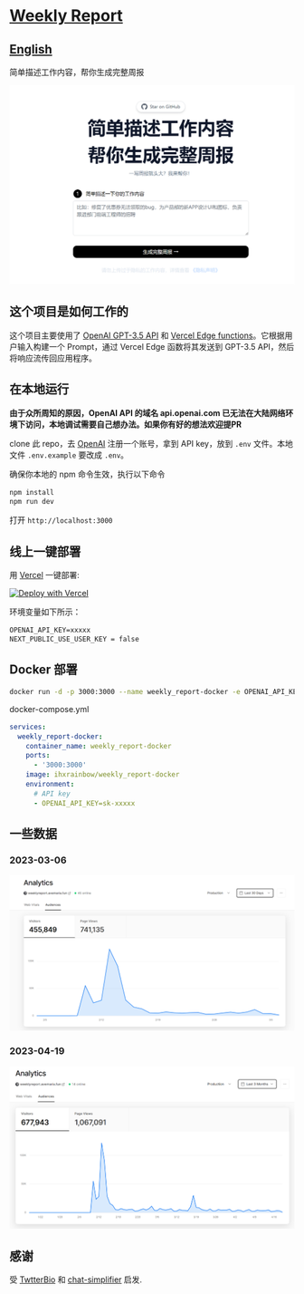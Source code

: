 # [Weekly Report](https://weeklyreport.avemaria.fun/)

## [English](README_EN.md)

简单描述工作内容，帮你生成完整周报

[![Weekly Report](./public/screenshot.jpg)](https://weeklyreport.avemaria.fun/zh)

## 这个项目是如何工作的
这个项目主要使用了 [OpenAI GPT-3.5 API](https://platform.openai.com/docs/introduction) 和 [Vercel Edge functions](https://vercel.com/features/edge-functions)。它根据用户输入构建一个 Prompt，通过 Vercel Edge 函数将其发送到 GPT-3.5 API，然后将响应流传回应用程序。

## 在本地运行

**由于众所周知的原因，OpenAI API 的域名 api.openai.com 已无法在大陆网络环境下访问，本地调试需要自己想办法。如果你有好的想法欢迎提PR**

clone 此 repo，去 [OpenAI](https://beta.openai.com/account/api-keys) 注册一个账号，拿到 API key，放到 `.env` 文件。本地文件 `.env.example` 要改成 `.env`。


确保你本地的 npm 命令生效，执行以下命令
```bash
npm install
npm run dev
```
打开 `http://localhost:3000`


## 线上一键部署

用 [Vercel](https://vercel.com?utm_source=github&utm_medium=readme&utm_campaign=vercel-examples) 一键部署:

[![Deploy with Vercel](https://vercel.com/button)](https://vercel.com/new/clone?repository-url=https://github.com/guaguaguaxia/weekly_report&env=OPENAI_API_KEY,NEXT_PUBLIC_USE_USER_KEY&project-name=weekly_report&repo-name=weekly_report)

环境变量如下所示：
```
OPENAI_API_KEY=xxxxx
NEXT_PUBLIC_USE_USER_KEY = false  
```

## Docker 部署

```bash
docker run -d -p 3000:3000 --name weekly_report-docker -e OPENAI_API_KEY=sk-xxxxx ihxrainbow/weekly_report-docker
```

docker-compose.yml
```yaml
services:
  weekly_report-docker:
    container_name: weekly_report-docker
    ports:
      - '3000:3000'
    image: ihxrainbow/weekly_report-docker
    environment:
      # API key
      - OPENAI_API_KEY=sk-xxxxx
```

<!-- https://www.seotraininglondon.org/gpt3-business-email-generator/ -->

## 一些数据
### 2023-03-06
![Weekly Report](./public/2023-03-06-data.jpg)

### 2023-04-19
![Weekly Report](./public/2023-04-19-data.png)


## 感谢

受 [TwtterBio](https://github.com/Nutlope/twitterbio) 和 [chat-simplifier](https://github.com/zhengbangbo/chat-simplifier) 启发.



